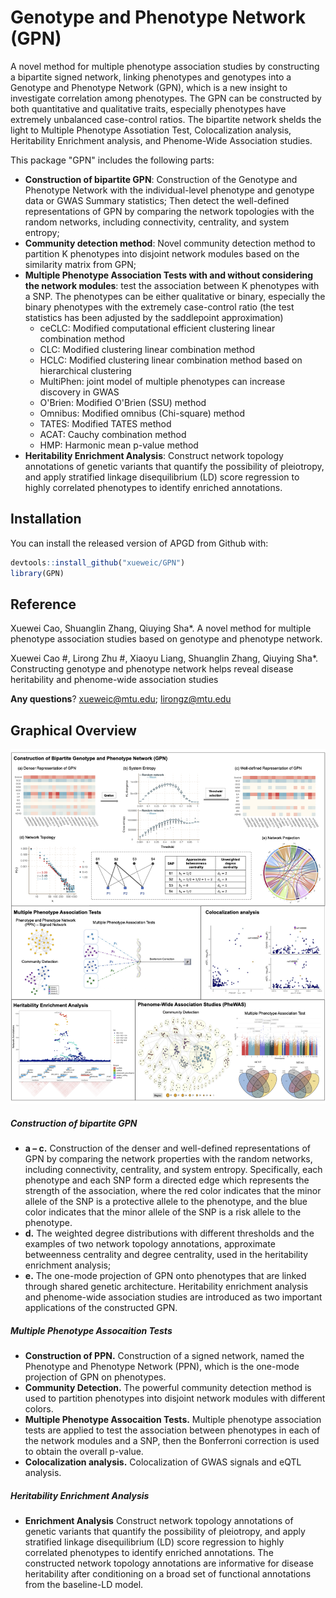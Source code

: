 # Genotype and Phenotype Network (GPN)

A novel method for multiple phenotype association studies by constructing a bipartite signed network, linking phenotypes and genotypes into a Genotype and Phenotype Network (GPN), which is a new insight to investigate correlation among phenotypes. The GPN can be constructed by both quantitative and qualitative traits, especially phenotypes have extremely unbalanced case-control ratios. The bipartite network shelds the light to Multiple Phenotype Assotiation Test, Colocalization analysis, Heritability Enrichment analysis, and Phenome-Wide Association studies.

This package "GPN" includes the following parts:

- **Construction of bipartite GPN**: Construction of the Genotype and Phenotype Network with the individual-level phenotype and genotype data or GWAS Summary statistics; Then detect the well-defined representations of GPN by comparing the network topologies with the random networks, including connectivity, centrality, and system entropy;
- **Community detection method**: Novel community detection method to partition K phenotypes into disjoint network modules based on the similarity matrix from GPN;
- **Multiple Phenotype Association Tests with and without considering the network modules**: test the association between K phenotypes with a SNP. The phenotypes can be either qualitative or binary, especially the binary phenotypes with the extremely case-control ratio (the test statistics has been adjusted by the saddlepoint approximation)
  - ceCLC: Modified computational efficient clustering linear combination method
  - CLC: Modified clustering linear combination method
  - HCLC: Modified clustering linear combination method based on hierarchical clustering
  - MultiPhen: joint model of multiple phenotypes can increase discovery in GWAS
  - O'Brien: Modified O'Brien (SSU) method
  - Omnibus: Modified omnibus (Chi-square) method
  - TATES: Modified TATES method
  - ACAT: Cauchy combination method
  - HMP: Harmonic mean p-value method
- **Heritability Enrichment Analysis**: Construct network topology annotations of genetic variants that quantify the possibility of pleiotropy, and apply stratified linkage disequilibrium (LD) score regression to highly correlated phenotypes to identify enriched annotations. 


## Installation

You can install the released version of APGD from Github with:

``` r
devtools::install_github("xueweic/GPN")
library(GPN)
```

## Reference
Xuewei Cao, Shuanglin Zhang, Qiuying Sha*. A novel method for multiple phenotype association studies based on genotype and phenotype network.

Xuewei Cao #, Lirong Zhu #, Xiaoyu Liang, Shuanglin Zhang, Qiuying Sha*. Constructing genotype and phenotype network helps reveal disease heritability and phenome-wide association studies


**Any questions**? xueweic@mtu.edu; lirongz@mtu.edu


## Graphical Overview

<p align="center">
  <img src="Figure/figure-github.png" width="1000">
</p>

##### Construction of bipartite GPN
- **a – c.** Construction of the denser and well-defined representations of GPN by comparing the network properties with the random networks, including connectivity, centrality, and system entropy. Specifically, each phenotype and each SNP form a directed edge which represents the strength of the association, where the red color indicates that the minor allele of the SNP is a protective allele to the phenotype, and the blue color indicates that the minor allele of the SNP is a risk allele to the phenotype.
- **d.** The weighted degree distributions with different thresholds and the examples of two network topology annotations, approximate betweenness centrality and degree centrality, used in the heritability enrichment analysis; 
- **e.** The one-mode projection of GPN onto phenotypes that are linked through shared genetic architecture. Heritability enrichment analysis and phenome-wide association studies are introduced as two important applications of the constructed GPN.

##### Multiple Phenotype Assocaition Tests 
- **Construction of PPN.** Construction of a signed network, named the Phenotype and Phenotype Network (PPN), which is the one-mode projection of GPN on phenotypes. 
- **Community Detection.** The powerful community detection method is used to partition phenotypes into disjoint network modules with different colors. 
- **Multiple Phenotype Assocaition Tests.** Multiple phenotype association tests are applied to test the association between phenotypes in each of the network modules and a SNP, then the Bonferroni correction is used to obtain the overall p-value.
- **Colocalization analysis.** Colocalization of GWAS signals and eQTL analysis.

##### Heritability Enrichment Analysis 
- **Enrichment Analysis** Construct network topology annotations of genetic variants that quantify the possibility of pleiotropy, and apply stratified linkage disequilibrium (LD) score regression to highly correlated phenotypes to identify enriched annotations. The constructed network topology annotations are informative for disease heritability after conditioning on a broad set of functional annotations from the baseline-LD model.






